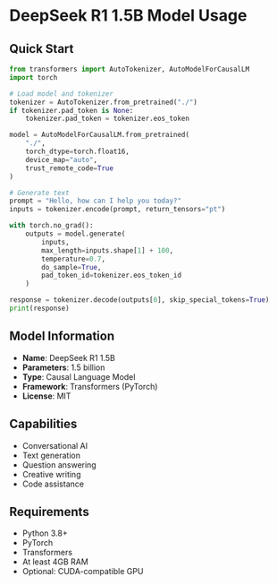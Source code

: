 # DeepSeek R1 1.5B Model Usage

## Quick Start
```python
from transformers import AutoTokenizer, AutoModelForCausalLM
import torch

# Load model and tokenizer
tokenizer = AutoTokenizer.from_pretrained("./")
if tokenizer.pad_token is None:
    tokenizer.pad_token = tokenizer.eos_token

model = AutoModelForCausalLM.from_pretrained(
    "./",
    torch_dtype=torch.float16,
    device_map="auto",
    trust_remote_code=True
)

# Generate text
prompt = "Hello, how can I help you today?"
inputs = tokenizer.encode(prompt, return_tensors="pt")

with torch.no_grad():
    outputs = model.generate(
        inputs,
        max_length=inputs.shape[1] + 100,
        temperature=0.7,
        do_sample=True,
        pad_token_id=tokenizer.eos_token_id
    )

response = tokenizer.decode(outputs[0], skip_special_tokens=True)
print(response)
```

## Model Information
- **Name**: DeepSeek R1 1.5B
- **Parameters**: 1.5 billion
- **Type**: Causal Language Model
- **Framework**: Transformers (PyTorch)
- **License**: MIT

## Capabilities
- Conversational AI
- Text generation
- Question answering
- Creative writing
- Code assistance

## Requirements
- Python 3.8+
- PyTorch
- Transformers
- At least 4GB RAM
- Optional: CUDA-compatible GPU
